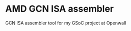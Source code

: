 AMD GCN ISA assembler
=====================

GCN ISA assembler tool for my GSoC project at Openwall
